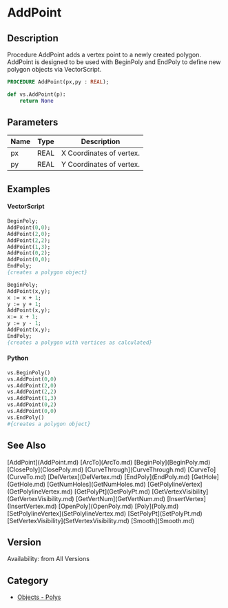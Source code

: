 # AddPoint

## Description
Procedure AddPoint adds a vertex point to a newly created polygon. AddPoint is designed to be used with BeginPoly and EndPoly to define new polygon objects via VectorScript.

```pascal
PROCEDURE AddPoint(px,py : REAL);
```

```python
def vs.AddPoint(p):
    return None
```

## Parameters
|Name|Type|Description|
|---|---|---|
|px|REAL|X Coordinates of vertex.|
|py|REAL|Y Coordinates of vertex.|

## Examples
#### VectorScript ####
```pascal
BeginPoly;
AddPoint(0,0);
AddPoint(2,0);
AddPoint(2,2);
AddPoint(1,3);
AddPoint(0,2);
AddPoint(0,0);
EndPoly;
{creates a polygon object}

BeginPoly;
AddPoint(x,y);
x := x + 1;
y := y + 1;
AddPoint(x,y);
x:= x + 1;
y := y - 1;
AddPoint(x,y);
EndPoly;
{creates a polygon with vertices as calculated}
```
#### Python ####
```python
vs.BeginPoly()
vs.AddPoint(0,0)
vs.AddPoint(2,0)
vs.AddPoint(2,2)
vs.AddPoint(1,3)
vs.AddPoint(0,2)
vs.AddPoint(0,0)
vs.EndPoly()
#{creates a polygon object}
```

## See Also
<listTable indent="1" cols="4">
[AddPoint](AddPoint.md)
[ArcTo](ArcTo.md)
[BeginPoly](BeginPoly.md)
[ClosePoly](ClosePoly.md)
[CurveThrough](CurveThrough.md)
[CurveTo](CurveTo.md)
[DelVertex](DelVertex.md)
[EndPoly](EndPoly.md)
[GetHole](GetHole.md)
[GetNumHoles](GetNumHoles.md)
[GetPolylineVertex](GetPolylineVertex.md)
[GetPolyPt](GetPolyPt.md)
[GetVertexVisibility](GetVertexVisibility.md)
[GetVertNum](GetVertNum.md)
[InsertVertex](InsertVertex.md)
[OpenPoly](OpenPoly.md)
[Poly](Poly.md)
[SetPolylineVertex](SetPolylineVertex.md)
[SetPolyPt](SetPolyPt.md)
[SetVertexVisibility](SetVertexVisibility.md)
[Smooth](Smooth.md)
</listTable>

## Version
Availability: from All Versions

## Category
* [Objects - Polys](../Categories/Objects%20-%20Polys.md)
